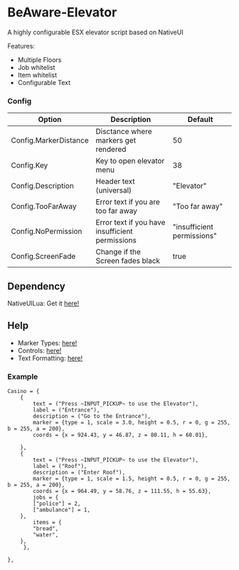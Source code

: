 # BeAware-Elevator
A highly configurable ESX elevator script based on NativeUI

Features:
- Multiple Floors
- Job whitelist
- Item whitelist
- Configurable Text

### Config

| Option | Description | Default |
|----------|----------|----------|
| Config.MarkerDistance | Disctance where markers get rendered | 50 |
| Config.Key | Key to open elevator menu | 38 |
| Config.Description | Header text (universal) | "Elevator" |
| Config.TooFarAway | Error text if you are too far away | "Too far away" |
| Config.NoPermission | Error text if you have insufficient permissions | "insufficient permissions" |
| Config.ScreenFade | Change if the Screen fades black | true |

## Dependency
NativeUILua: Get it [here!](https://github.com/FrazzIe/NativeUILua)

## Help
- Marker Types: [here!](https://docs.fivem.net/docs/game-references/markers)
- Controls: [here!](https://docs.fivem.net/docs/game-references/controls/#controls)
- Text Formatting: [here!](https://docs.fivem.net/docs/game-references/text-formatting/#input-codes)

### Example
```
Casino = {
    {
        text = ("Press ~INPUT_PICKUP~ to use the Elevator"),
        label = ("Entrance"),
        description = ("Go to the Entrance"),
        marker = {type = 1, scale = 3.0, height = 0.5, r = 0, g = 255, b = 255, a = 200},
        coords = {x = 924.43, y = 46.87, z = 80.11, h = 60.01},
        
    },
    {
        text = ("Press ~INPUT_PICKUP~ to use the Elevator"),
        label = ("Roof"),
        description = ("Enter Roof"),
        marker = {type = 1, scale = 1.5, height = 0.5, r = 0, g = 255, b = 255, a = 200},
        coords = {x = 964.49, y = 58.76, z = 111.55, h = 55.63},
        jobs = {
	    ["police"] = 2,
	    ["ambulance"] = 1,
	},
        items = {
	    "bread",
	    "water",
	},
     },
    
},
```
